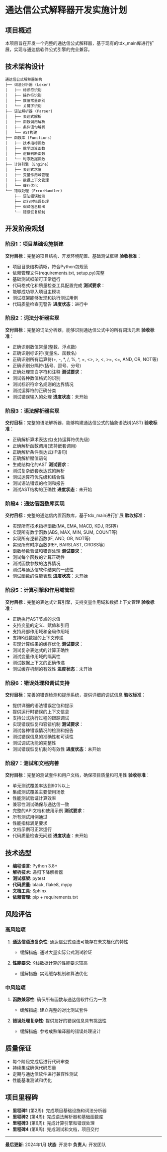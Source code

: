 # 通达信公式解释器开发实施计划

## 项目概述

本项目旨在开发一个完整的通达信公式解释器，基于现有的tdx_main库进行扩展，实现与通达信软件公式引擎的完全兼容。

## 技术架构设计

```
通达信公式解释器架构
├── 词法分析器 (Lexer)
│   ├── 标识符识别
│   ├── 操作符识别  
│   ├── 数值常量识别
│   └── 关键字识别
├── 语法解析器 (Parser)
│   ├── 表达式解析
│   ├── 函数调用解析
│   ├── 条件语句解析
│   └── AST构建
├── 函数库 (Functions)
│   ├── 技术指标函数
│   ├── 数学运算函数
│   ├── 逻辑判断函数
│   └── 时序数据函数
├── 计算引擎 (Engine)
│   ├── 表达式求值
│   ├── 变量作用域管理
│   ├── 数据上下文管理
│   └── 缓存优化
└── 错误处理 (ErrorHandler)
    ├── 语法错误检测
    ├── 运行时错误处理
    ├── 调试信息输出
    └── 错误恢复机制
```

## 开发阶段规划

### 阶段1：项目基础设施搭建
**交付目标**：完整的项目结构、开发环境配置、基础测试框架
**验收标准**：
- 项目目录结构清晰，符合Python包规范
- 依赖管理文件(requirements.txt, setup.py)完整
- 基础测试框架可正常运行
- 代码格式化和质量检查工具配置完成
**测试要求**：
- 能够成功导入项目主模块
- 测试框架能够发现和执行测试用例
- 代码质量检查无警告
**进度状态**：进行中

### 阶段2：词法分析器实现
**交付目标**：完整的词法分析器，能够识别通达信公式中的所有词法元素
**验收标准**：
- 正确识别数值常量(整数、浮点数)
- 正确识别标识符(变量名、函数名)
- 正确识别所有运算符(+, -, *, /, %, ^, =, <>, >, <, >=, <=, AND, OR, NOT等)
- 正确识别分隔符(括号、逗号、分号)
- 正确处理空白字符和注释
**测试要求**：
- 测试各种数值格式的识别
- 测试标识符命名规则的边界情况
- 测试运算符的正确分类
- 测试错误输入的处理
**进度状态**：未开始

### 阶段3：语法解析器实现
**交付目标**：完整的语法解析器，能够构建通达信公式的抽象语法树(AST)
**验收标准**：
- 正确解析算术表达式(支持运算符优先级)
- 正确解析函数调用(支持嵌套调用)
- 正确解析条件表达式(IF语句)
- 正确解析赋值语句
- 生成结构化的AST
**测试要求**：
- 测试复杂嵌套表达式的解析
- 测试运算符优先级和结合性
- 测试语法错误的检测和报告
- 测试AST结构的正确性
**进度状态**：未开始

### 阶段4：通达信函数库实现
**交付目标**：完整的通达信内置函数库，基于tdx_main进行扩展
**验收标准**：
- 实现所有技术指标函数(MA, EMA, MACD, KDJ, RSI等)
- 实现所有数学函数(ABS, MAX, MIN, SUM, COUNT等)
- 实现所有逻辑函数(IF, AND, OR, NOT等)
- 实现所有时序函数(REF, BARSLAST, CROSS等)
- 函数参数验证和错误处理
**测试要求**：
- 测试每个函数的计算正确性
- 测试函数参数的边界情况
- 测试与通达信软件结果的一致性
- 测试函数的性能表现
**进度状态**：未开始

### 阶段5：计算引擎和作用域管理
**交付目标**：完整的表达式计算引擎，支持变量作用域和数据上下文管理
**验收标准**：
- 正确执行AST节点的求值
- 支持变量的定义、赋值和引用
- 支持局部作用域和全局作用域
- 支持K线数据的上下文传递
- 实现计算结果的缓存优化
**测试要求**：
- 测试复杂表达式的计算正确性
- 测试变量作用域的隔离性
- 测试数据上下文的正确传递
- 测试缓存机制的有效性
**进度状态**：未开始

### 阶段6：错误处理和调试支持
**交付目标**：完善的错误检测和提示系统，提供详细的调试信息
**验收标准**：
- 提供详细的语法错误定位和提示
- 提供运行时错误的上下文信息
- 支持公式执行过程的跟踪调试
- 实现错误恢复和容错机制
**测试要求**：
- 测试各种错误情况的检测和报告
- 测试错误信息的准确性和可读性
- 测试调试功能的完整性
- 测试错误恢复机制的有效性
**进度状态**：未开始

### 阶段7：测试和文档完善
**交付目标**：完整的测试套件和用户文档，确保项目质量和可用性
**验收标准**：
- 单元测试覆盖率达到90%以上
- 集成测试覆盖主要使用场景
- 性能测试验证计算效率
- 兼容性测试确保与通达信一致
- 完整的API文档和使用示例
**测试要求**：
- 所有测试用例通过
- 性能指标满足要求
- 文档示例可正常运行
- 代码质量检查无问题
**进度状态**：未开始

## 技术选型

- **编程语言**: Python 3.8+
- **解析技术**: 递归下降解析器
- **测试框架**: pytest
- **代码质量**: black, flake8, mypy
- **文档工具**: Sphinx
- **依赖管理**: pip + requirements.txt

## 风险评估

### 高风险项
1. **通达信语法复杂性**: 通达信公式语法可能存在未文档化的特性
   - 缓解措施: 通过大量实际公式测试验证

2. **性能要求**: K线数据计算的性能要求较高
   - 缓解措施: 实现缓存机制和算法优化

### 中风险项
1. **函数兼容性**: 确保所有函数与通达信软件行为一致
   - 缓解措施: 建立完整的对比测试套件

2. **错误处理复杂性**: 提供友好的错误信息具有挑战性
   - 缓解措施: 参考成熟编译器的错误处理设计

## 质量保证

- 每个阶段完成后进行代码审查
- 持续集成确保代码质量
- 定期与通达信软件进行兼容性测试
- 性能基准测试和优化

## 项目里程碑

- **里程碑1** (第2周): 完成项目基础设施和词法分析器
- **里程碑2** (第4周): 完成语法解析器和基础函数库
- **里程碑3** (第6周): 完成计算引擎和错误处理
- **里程碑4** (第8周): 完成测试和文档，项目交付

---

**最后更新**: 2024年1月
**状态**: 开发中
**负责人**: 开发团队